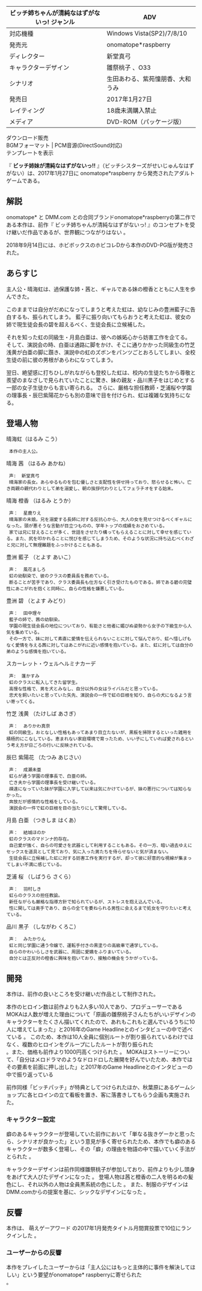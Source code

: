 ビッチ姉ちゃんが清純なはずがないっ!  ジャンル  |  ADV   
---|---  
対応機種  |  Windows Vista(SP2)/7/8/10   
発売元  |  onomatope*raspberry   
ディレクター  |  新堂真弓     
キャラクターデザイン  |  雛祭桃子  、O33   
シナリオ  |  生田あわる、紫苑憧朋香、大和うみ   
発売日  |  2017年1月27日   
レイティング  |  18歳未満購入禁止   
メディア  |  DVD-ROM（パッケージ版）   
ダウンロード販売  
BGMフォーマット  |  PCM音源(DirectSound対応)   
テンプレートを表示  
  
『 **ビッチ姉妹が清純なはずがないっ!!** 』（ビッチシスターズがせいじゅんなはずがない）は、2017年1月27日に
onomatope*raspberry  から発売されたアダルトゲームである。

##  解説  

onomatope*  と  DMM.com  との合同ブランドonomatope*raspberryの第二作である本作は、前作『
ビッチ姉ちゃんが清純なはずがないっ!  』のコンセプトを受け継いだ作品であるが、世界観につながりはない    。

2018年9月14日には、ホビボックスのホビコレDから本作のDVD-PG版が発売された。

##  あらすじ  

主人公・晴海虹は、過保護な姉・茜と、ギャルである妹の橙香とともに人生を歩んできた。

このままでは自分がだめになってしまうと考えた虹は、幼なじみの豊洲藍子に告白するも、振られてしまう。
藍子に振り向いてもらおうと考えた虹は、彼女の姉で現生徒会長の碧を超えるべく、生徒会長に立候補した。

それを知った虹の同級生・月島白亜は、彼への嫉妬心から妨害工作を企てる。
そして、演説会の時、白亜は通路に脚をかけ、そこに通りかかった同級生の竹芝浅黄が白亜の脚に躓き、演説中の虹のズボンをパンツごとおろしてしまい、全校生徒の前に彼の男根があらわになってしまう。

翌日、絶望感に打ちひしがれながらも登校した虹は、校内の生徒たちから尊敬と羨望のまなざしで見られていたことに驚き、妹の親友・品川黒子をはじめとする一部の女子生徒からも言い寄られる。
さらに、厳格な担任教師・芝浦桜や学園の理事長・辰巳紫陽花からも別の意味で目を付けられ、虹は複雑な気持ちになる。

##  登場人物  

晴海虹（はるみ こう）

     本作の主人公。 
晴海 茜 （はるみ あかね）

     声:  新堂真弓 
     晴海家の長女。あらゆるものを包む優しさと支配性を併せ持っており、怒らせると怖い。亡き両親の親代わりとして弟を溺愛し、朝の挨拶代わりとしてフェラチオをする始末。 
晴海 橙香 （はるみ とうか）

     声：  星鹿りえ 
     晴海家の末娘。兄を溺愛する長姉に対する反抗心から、大人の女を見せつけるべくギャルになった。頭が悪そうな言動が目立つものの、学年トップの成績をおさめている。 
     家では兄に甘えることが多く、世話をさせたり構ってもらえることに対して幸せを感じている。また、尻を叩かれることに悦びを感じてしまうため、そのような状況に持ち込むべくわざと兄に対して無理難題をふっかけることもある。 
豊洲 藍子 （とよす あいこ）

     声：  風花ましろ 
     虹の幼馴染で、彼のクラスの委員長を務めている。 
     断ることが苦手であり、クラス委員長も仕方なく引き受けたものである。姉である碧の完璧性にあこがれを抱くと同時に、自らの性格を嫌悪している。 
豊洲 碧 （とよす みどり）

     声：  田中理々 
     藍子の姉で、茜の幼馴染。 
     学園の現生徒会長の地位についており、有能さと他者に媚びぬ姿勢から女子の下級生から人気を集めている。 
     その一方で、妹に対して素直に愛情を伝えられないことに対して悩んでおり、虹へ惜しげもなく愛情を与える茜に対してはあこがれに近い感情を抱いている。また、虹に対しては自分の弟のような感情を抱いている。 
スカーレット・ウェルヘルミナカーデ

     声:  蓬かすみ 
     虹のクラスに転入してきた留学生。 
     高慢な性格で、男を犬とみなし、自分以外の女はライバルだと思っている。 
     忠犬を飼いたいと思っていた矢先、演説会の一件で虹の巨根を知り、自らの犬になるよう言い寄ってくる。 
竹芝 浅黄 （たけしば あさぎ）

     声：  ありかわ真奈 
     虹の同級生。おとなしい性格もあってあまり目立たないが、黒板を掃除するといった雑用を積極的にこなしている。恵まれない家庭環境で育ったため、いい子にしていれば愛されるという考え方が日ごろの行いに反映されている。 
辰巳 紫陽花 （たつみ あじさい）

     声：  成瀬未亜 
     虹らが通う学園の理事長で、白亜の姉。 
     亡き夫から学園の理事長を受け継いでいる。 
     疎遠になっていた妹が学園に入学して以来は気にかけているが、妹の悪行については知らなかった。 
     奔放だが感情的な性格をしている。 
     演説会の一件で虹の巨根を目の当たりにして驚愕している。 
月島 白亜 （つきしま はくあ）

     声：  結城ほのか 
     虹のクラスのマドンナ的存在。 
     自己愛が強く、自らの可愛さを武器として利用することもある。その一方、暗い過去ゆえにセックスを道具として見ており、気に入った男たちを侍らせないと気が済まない。 
     生徒会長に立候補した虹に対する妨害工作を実行するが、却って彼に好意的な視線が集まってしまい不満に感じている。 
芝浦 桜 （しばうら さくら）

     声：  羽村しき 
     虹らのクラスの担任教諭。 
     新任ながらも厳格な指導方針で知られているが、ストレスを抱え込んでいる。 
     性に関しては奥手であり、自らの全てを委ねられる男性に会えるまで処女を守りたいと考えている。 
品川 黒子 （しながわ くろこ）

     声：  みたかりん 
     虹と同じ学園に通う令嬢で、運転手付きの黒塗りの高級車で通学している。 
     自らのかわいらしさを武器に、周囲に愛嬌をふりまいている。 
     自分とは正反対の橙香に興味を抱いており、接触の機会をうかがっている。 

##  開発  

本作は、前作の良いところを受け継いだ作品として制作された。

本作のヒロイン数は前作よりも2人多い10人であり、プロデューサーであるMOKAは人数が増えた理由について「原画の雛祭桃子さんたちがいいデザインのキャラクターをたくさん描いてくれたので、あれもこれもと選んでいるうちに10人に増えてしまった」と2016年のGame
Headlineとのインタビューの中で述べている    。
このため、本作は10人全員に個別ルートが割り振られているわけではなく、複数のヒロインをグループにしたルートが割り振られた  
。また、価格も前作より1000円高くつけられた    。
MOKAはストーリーについて、「自分はメロドラマのようなドロドロした展開を好んでいたため、本作ではその要素を前面に押し出した」と2017年のGame
Headlineとのインタビューの中で振り返っている  

前作同様「ビッチパッチ」が特典としてつけられたほか、秋葉原にあるゲームショップに各ヒロインの立て看板を置き、客に落書きしてもらう企画も実施された。

###  キャラクター設定  

癖のあるキャラクターが登場していた前作において「単なる抜きゲーかと思ったら、シナリオが良かった」という意見が多く寄せられたため、本作でも癖のあるキャラクターが数多く登場し、その「癖」の理由を物語の中で描いていく手法がとられた
  。

キャラクターデザインは前作同様雛祭桃子が参加しており、前作よりも少し頭身をあげて大人びたデザインになった    。
登場人物は茜と橙香の二人を明るめの髪色にし、それ以外の人物は全員黒系統の色にした    。
また、制服のデザインはDMM.comからの提案を基に、シックなデザインになった    。

##  反響  

本作は、  萌えゲーアワード  の2017年1月発売タイトル月間賞投票で10位にランクインした    。

###  ユーザーからの反響  

本作をプレイしたユーザーからは「主人公にはもっと主体的に事件を解決してほしい」という要望がonomatope* raspberryに寄せられた  
。

